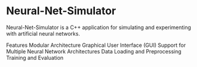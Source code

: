 # Neural-Net-Simulator

Neural-Net-Simulator is a C++ application for simulating and experimenting with artificial neural networks.

Features
Modular Architecture
Graphical User Interface (GUI)
Support for Multiple Neural Network Architectures
Data Loading and Preprocessing
Training and Evaluation
